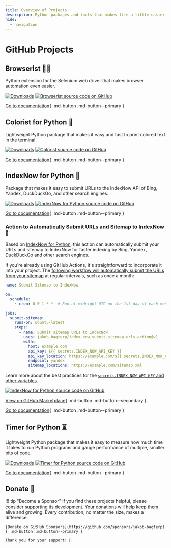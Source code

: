 ```yaml
---
title: Overview of Projects
description: Python packages and tools that makes life a little easier. Get access to the source code and documentation for each project here.
hide:
  - navigation
---
```


# GitHub Projects
## Browserist 👨‍💻
Python extension for the Selenium web driver that makes browser automation even easier.

[![Downloads](https://static.pepy.tech/badge/browserist)](https://pepy.tech/project/browserist)
[![Browserist source code on GitHub](https://img.shields.io/static/v1?label=GitHub&message=source%20code&logo=github&color=teal&link=https%3A%2F%2Fgithub.com%2Fjakob-bagterp%2Fbrowserist)](https://github.com/jakob-bagterp/browserist/)

[Go to documentation](https://jakob-bagterp.github.io/browserist/){ .md-button .md-button--primary }

## Colorist for Python 🌈
Lightweight Python package that makes it easy and fast to print colored text in the terminal.

[![Downloads](https://static.pepy.tech/badge/colorist)](https://pepy.tech/project/colorist)
[![Colorist source code on GitHub](https://img.shields.io/static/v1?label=GitHub&message=source%20code&logo=github&color=teal&link=https%3A%2F%2Fgithub.com%2Fjakob-bagterp%2Fcolorist-for-python)](https://github.com/jakob-bagterp/colorist-for-python/)

[Go to documentation](https://jakob-bagterp.github.io/colorist-for-python/){ .md-button .md-button--primary }

## IndexNow for Python 🔎
Package that makes it easy to submit URLs to the IndexNow API of Bing, Yandex, DuckDuckGo, and other search engines.

[![Downloads](https://static.pepy.tech/badge/index-now-for-python)](https://pepy.tech/project/index-now-for-python)
[![IndexNow for Python source code on GitHub](https://img.shields.io/static/v1?label=GitHub&message=source%20code&logo=github&color=teal&link=https%3A%2F%2Fgithub.com%2Fjakob-bagterp%2Findex-now-for-python)](https://github.com/jakob-bagterp/index-now-for-python/)

[Go to documentation](https://jakob-bagterp.github.io/index-now-for-python/){ .md-button .md-button--primary }

### Action to Automatically Submit URLs and Sitemap to IndexNow 🤖
Based on [IndexNow for Python](https://jakob-bagterp.github.io/index-now-for-python/), this action can automatically submit your URLs and sitemap to IndexNow for faster indexing by Bing, Yandex, DuckDuckGo and other search engines.

If you're already using GitHub Actions, it's straightforward to incorporate it into your project. The [following workflow will automatically submit the URLs from your sitemap](https://jakob-bagterp.github.io/index-now-submit-sitemap-urls-action/) at regular intervals, such as once a month:

```yaml linenums="1" title=".github/workflows/submit_sitemap_to_index_now.yml"
name: Submit Sitemap to IndexNow

on:
  schedule:
    - cron: 0 0 1 * *  # Run at midnight UTC on the 1st day of each month.

jobs:
  submit-sitemap:
    runs-on: ubuntu-latest
    steps:
      - name: Submit sitemap URLs to IndexNow
        uses: jakob-bagterp/index-now-submit-sitemap-urls-action@v1
        with:
          host: example.com
          api_key: ${{ secrets.INDEX_NOW_API_KEY }}
          api_key_location: https://example.com/${{ secrets.INDEX_NOW_API_KEY }}.txt
          endpoint: yandex
          sitemap_locations: https://example.com/sitemap.xml
```

Learn more about the best practices for the [`secrets.INDEX_NOW_API_KEY` and other variables](https://jakob-bagterp.github.io/index-now-for-python/user-guide/github-actions/automated-workflows/).

[![IndexNow for Python source code on GitHub](https://img.shields.io/static/v1?label=GitHub&message=source%20code&logo=github&color=teal&link=https%3A%2F%2Fgithub.com%2Fjakob-bagterp%2Findex-now-submit-sitemap-urls-action)](https://github.com/jakob-bagterp/index-now-submit-sitemap-urls-action/)

[View on GitHub Marketplace](https://github.com/marketplace/actions/index-now-submit-sitemap-urls-action){ .md-button .md-button--secondary }

[Go to documentation](https://jakob-bagterp.github.io/index-now-submit-sitemap-urls-action/){ .md-button .md-button--primary }

## Timer for Python ⏳
Lightweight Python package that makes it easy to measure how much time it takes to run Python programs and gauge performance of multiple, smaller bits of code.

[![Downloads](https://static.pepy.tech/badge/timer-for-python)](https://pepy.tech/project/timer-for-python)
[![Timer for Python source code on GitHub](https://img.shields.io/static/v1?label=GitHub&message=source%20code&logo=github&color=teal&link=https%3A%2F%2Fgithub.com%2Fjakob-bagterp%2Ftimer-for-python)](https://github.com/jakob-bagterp/timer-for-python/)

[Go to documentation](https://jakob-bagterp.github.io/timer-for-python/){ .md-button .md-button--primary }

## Donate 🏅
!!! tip "Become a Sponsor"
    If you find these projects helpful, please consider supporting its development. Your donations will help keep them alive and growing. Every contribution, no matter the size, makes a difference.

    [Donate on GitHub Sponsors](https://github.com/sponsors/jakob-bagterp){ .md-button .md-button--primary }

    Thank you for your support! 🙌
